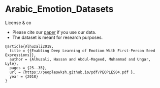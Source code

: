 # Arabic_Emotion_Datasets



License & co
* Please cite our [paper](https://peopleswksh.github.io/pdf/PEOPLES04.pdf) if you use our data.
* The dataset is meant for research purposes.

```
@article{Alhuzali2018,
  title = {{Enabling Deep Learning of Emotion With First-Person Seed Expressions}},
  author = {Alhuzali, Hassan and Abdul-Mageed, Muhammad and Ungar, Lyle},
  pages = {25--35},
  url = {https://peopleswksh.github.io/pdf/PEOPLES04.pdf },
  year = {2018}
}
```
